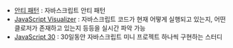 - [안티 패턴](https://ui.toast.com/fe-guide/ko_ANTI-PATTERN)
  : 자바스크립트 안티 패턴
- [JavaScript Visualizer](https://ui.dev/javascript-visualizer)
  : 자바스크립트 코드가 현재 어떻게 실행되고 있는지, 어떤 클로저가 존재하고 있는지 등등을 실시간 파악 가능
- [JavaScript 30](https://javascript30.com/)
  : 30일동안 자바스크립트 미니 프로젝트 하나씩 구현하는 스터디

